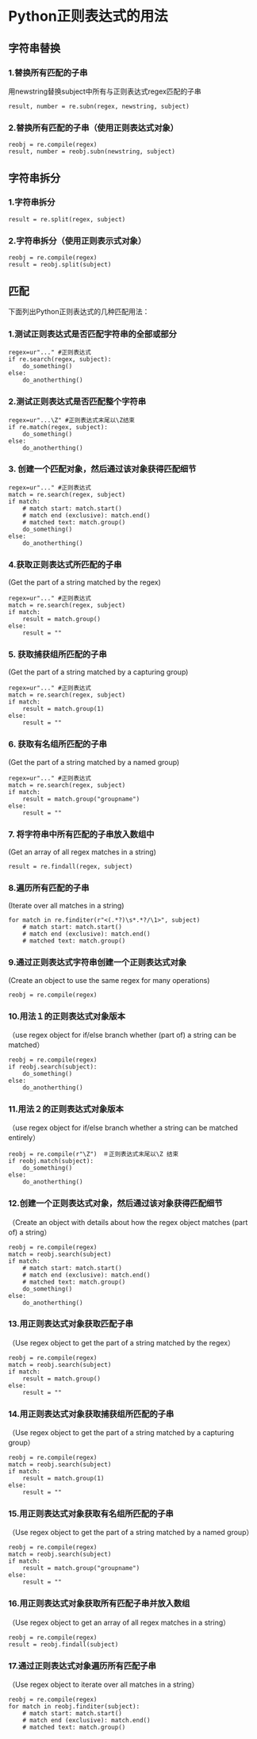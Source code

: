 #   Python正则表达式的用法   
  
##   字符串替换   
  
  
  
###  1.替换所有匹配的子串   
  
用newstring替换subject中所有与正则表达式regex匹配的子串  
  
  
```  
result, number = re.subn(regex, newstring, subject)  
```  
  
  
  
  
###  2.替换所有匹配的子串（使用正则表达式对象）   
  
  
```  
reobj = re.compile(regex)  
result, number = reobj.subn(newstring, subject)  
```  
  
  
   
  
##  字符串拆分   
  
###  1.字符串拆分   
  
  
```  
result = re.split(regex, subject)  
```  
  
  
  
  
  
###  2.字符串拆分（使用正则表示式对象）   
  
  
```  
reobj = re.compile(regex)  
result = reobj.split(subject)  
```  
  
  
  
##  匹配   
  
下面列出Python正则表达式的几种匹配用法：  
  
###  1.测试正则表达式是否匹配字符串的全部或部分   
  
  
  
```  
regex=ur"..." #正则表达式  
if re.search(regex, subject):  
    do_something()  
else:  
    do_anotherthing()  
```  
  
  
  
  
###   2.测试正则表达式是否匹配整个字符串   
  
  
  
```  
regex=ur"...\Z" #正则表达式末尾以\Z结束  
if re.match(regex, subject):  
    do_something()  
else:  
    do_anotherthing()  
```  
  
  
  
  
###  3. 创建一个匹配对象，然后通过该对象获得匹配细节   
  
  
  
```  
regex=ur"..." #正则表达式  
match = re.search(regex, subject)  
if match:  
    # match start: match.start()  
    # match end (exclusive): match.end()  
    # matched text: match.group()  
    do_something()  
else:  
    do_anotherthing()  
```  
  
  
  
###  4.获取正则表达式所匹配的子串   
(Get the part of a string matched by the regex)  
  
  
```  
regex=ur"..." #正则表达式  
match = re.search(regex, subject)  
if match:  
    result = match.group()  
else:  
    result = ""  
```  
  
  
  
###  5. 获取捕获组所匹配的子串   
(Get the part of a string matched by a capturing group)  
  
  
```  
regex=ur"..." #正则表达式  
match = re.search(regex, subject)  
if match:  
    result = match.group(1)  
else:  
    result = ""  
```  
  
  
  
###  6. 获取有名组所匹配的子串   
(Get the part of a string matched by a named group)  
  
  
```  
regex=ur"..." #正则表达式  
match = re.search(regex, subject)  
if match:  
    result = match.group("groupname")  
else:  
    result = ""  
```  
  
  
  
###  7. 将字符串中所有匹配的子串放入数组中   
(Get an array of all regex matches in a string)  
  
  
```  
result = re.findall(regex, subject)  
```  
  
  
  
###  8.遍历所有匹配的子串   
(Iterate over all matches in a string)  
  
  
```  
for match in re.finditer(r"<(.*?)\s*.*?/\1>", subject)  
    # match start: match.start()  
    # match end (exclusive): match.end()  
    # matched text: match.group()  
```  
  
  
  
###  9.通过正则表达式字符串创建一个正则表达式对象   
(Create an object to use the same regex for many operations)  
  
  
```  
reobj = re.compile(regex)  
```  
  
  
  
###  10.用法１的正则表达式对象版本   
（use regex object for if/else branch whether (part of) a string can be matched）  
  
  
```  
reobj = re.compile(regex)  
if reobj.search(subject):  
    do_something()  
else:  
    do_anotherthing()  
```  
  
  
  
###  11.用法２的正则表达式对象版本   
（use regex object for if/else branch whether a string can be matched entirely）  
  
  
```  
reobj = re.compile(r"\Z")　＃正则表达式末尾以\Z 结束  
if reobj.match(subject):  
    do_something()  
else:  
    do_anotherthing()  
```  
  
  
  
  
###   12.创建一个正则表达式对象，然后通过该对象获得匹配细节   
（Create an object with details about how the regex object matches (part of) a string）  
  
  
```  
reobj = re.compile(regex)  
match = reobj.search(subject)  
if match:  
    # match start: match.start()  
    # match end (exclusive): match.end()  
    # matched text: match.group()  
    do_something()  
else:  
    do_anotherthing()  
```  
  
  
  
###  13.用正则表达式对象获取匹配子串   
（Use regex object to get the part of a string matched by the regex）  
  
  
```  
reobj = re.compile(regex)  
match = reobj.search(subject)  
if match:  
    result = match.group()  
else:  
    result = ""  
```  
  
  
  
###   14.用正则表达式对象获取捕获组所匹配的子串   
（Use regex object to get the part of a string matched by a capturing group）  
  
  
```  
reobj = re.compile(regex)  
match = reobj.search(subject)  
if match:  
    result = match.group(1)  
else:  
    result = ""  
```  
  
  
  
###   15.用正则表达式对象获取有名组所匹配的子串   
（Use regex object to get the part of a string matched by a named group）  
  
  
```  
reobj = re.compile(regex)  
match = reobj.search(subject)  
if match:  
    result = match.group("groupname")  
else:  
    result = ""  
```  
  
  
  
###  16.用正则表达式对象获取所有匹配子串并放入数组   
（Use regex object to get an array of all regex matches in a string）  
  
  
```  
reobj = re.compile(regex)  
result = reobj.findall(subject)  
```  
  
  
  
###  17.通过正则表达式对象遍历所有匹配子串   
（Use regex object to iterate over all matches in a string）  
  
  
```  
reobj = re.compile(regex)  
for match in reobj.finditer(subject):  
    # match start: match.start()  
    # match end (exclusive): match.end()  
    # matched text: match.group()  
```  
  
  
  
  
